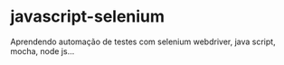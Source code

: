 # javascript-selenium
Aprendendo automação de testes com selenium webdriver, java script, mocha, node js...
